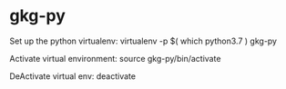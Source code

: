 # gkg-py

Set up the python virtualenv:
virtualenv -p $( which python3.7 ) gkg-py

Activate virtual environment:
source gkg-py/bin/activate

DeActivate virtual env:
deactivate